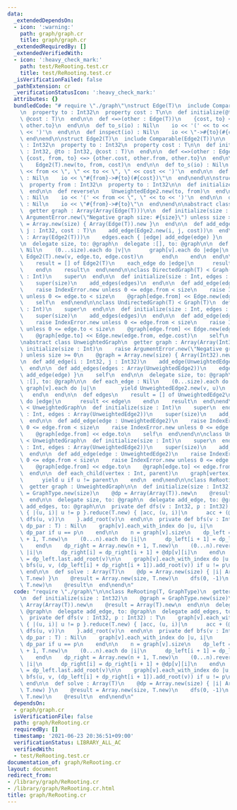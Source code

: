 ```yaml
---
data:
  _extendedDependsOn:
  - icon: ':warning:'
    path: graph/graph.cr
    title: graph/graph.cr
  _extendedRequiredBy: []
  _extendedVerifiedWith:
  - icon: ':heavy_check_mark:'
    path: test/ReRooting.test.cr
    title: test/ReRooting.test.cr
  _isVerificationFailed: false
  _pathExtension: cr
  _verificationStatusIcon: ':heavy_check_mark:'
  attributes: {}
  bundledCode: "# require \"./graph\"\nstruct Edge(T)\n  include Comparable(Edge(T))\n\
    \n  property to : Int32\n  property cost : T\n\n  def initialize(@to : Int32,\
    \ @cost : T)\n  end\n\n  def <=>(other : Edge(T))\n    {cost, to} <=> {other.cost,\
    \ other.to}\n  end\n\n  def to_s(io) : Nil\n    io << '(' << to << \", \" << cost\
    \ << ')'\n  end\n\n  def inspect(io) : Nil\n    io << \"->#{to}(#{cost})\"\n \
    \ end\nend\n\nstruct Edge2(T)\n  include Comparable(Edge2(T))\n\n  property from\
    \ : Int32\n  property to : Int32\n  property cost : T\n\n  def initialize(@from\
    \ : Int32, @to : Int32, @cost : T)\n  end\n\n  def <=>(other : Edge2(T))\n   \
    \ {cost, from, to} <=> {other.cost, other.from, other.to}\n  end\n\n  def reverse\n\
    \    Edge2(T).new(to, from, cost)\n  end\n\n  def to_s(io) : Nil\n    io << '('\
    \ << from << \", \" << to << \", \" << cost << ')'\n  end\n\n  def inspect(io)\
    \ : Nil\n    io << \"#{from}->#{to}(#{cost})\"\n  end\nend\n\nstruct UnweightedEdge2\n\
    \  property from : Int32\n  property to : Int32\n\n  def initialize(@from, @to)\n\
    \  end\n\n  def reverse\n    UnweightedEdge2.new(to, from)\n  end\n\n  def to_s(io)\
    \ : Nil\n    io << '(' << from << \", \" << to << ')'\n  end\n\n  def inspect(io)\
    \ : Nil\n    io << \"#{from}->#{to}\"\n  end\nend\n\nabstract class Graph(T)\n\
    \  getter graph : Array(Array(Edge(T)))\n\n  def initialize(size : Int)\n    raise\
    \ ArgumentError.new(\"Negative graph size: #{size}\") unless size >= 0\n    @graph\
    \ = Array.new(size) { Array(Edge(T)).new }\n  end\n\n  def add_edge(i : Int32,\
    \ j : Int32, cost : T)\n    add_edge(Edge2.new(i, j, cost))\n  end\n\n  def add_edges(edges\
    \ : Array(Edge2(T)))\n    edges.each { |edge| add_edge(edge) }\n    self\n  end\n\
    \n  delegate size, to: @graph\n  delegate :[], to: @graph\n\n  def each_edge :\
    \ Nil\n    (0...size).each do |v|\n      graph[v].each do |edge|\n        yield\
    \ Edge2(T).new(v, edge.to, edge.cost)\n      end\n    end\n  end\n\n  def edges\n\
    \    result = [] of Edge2(T)\n    each_edge do |edge|\n      result << edge\n\
    \    end\n    result\n  end\nend\n\nclass DirectedGraph(T) < Graph(T)\n  def initialize(size\
    \ : Int)\n    super\n  end\n\n  def initialize(size : Int, edges : Array(Edge2(T)))\n\
    \    super(size)\n    add_edges(edges)\n  end\n\n  def add_edge(edge : Edge2(T))\n\
    \    raise IndexError.new unless 0 <= edge.from < size\n    raise IndexError.new\
    \ unless 0 <= edge.to < size\n    @graph[edge.from] << Edge.new(edge.to, edge.cost)\n\
    \    self\n  end\nend\n\nclass UndirectedGraph(T) < Graph(T)\n  def initialize(size\
    \ : Int)\n    super\n  end\n\n  def initialize(size : Int, edges : Array(Edge2(T)))\n\
    \    super(size)\n    add_edges(edges)\n  end\n\n  def add_edge(edge : Edge2(T))\n\
    \    raise IndexError.new unless 0 <= edge.from < size\n    raise IndexError.new\
    \ unless 0 <= edge.to < size\n    @graph[edge.from] << Edge.new(edge.to, edge.cost)\n\
    \    @graph[edge.to] << Edge.new(edge.from, edge.cost)\n    self\n  end\nend\n\
    \nabstract class UnweightedGraph\n  getter graph : Array(Array(Int32))\n\n  def\
    \ initialize(size : Int)\n    raise ArgumentError.new(\"Negative graph size: #{size}\"\
    ) unless size >= 0\n    @graph = Array.new(size) { Array(Int32).new }\n  end\n\
    \n  def add_edge(i : Int32, j : Int32)\n    add_edge(UnweightedEdge2.new(i, j))\n\
    \  end\n\n  def add_edges(edges : Array(UnweightedEdge2))\n    edges.each { |edge|\
    \ add_edge(edge) }\n    self\n  end\n\n  delegate size, to: @graph\n  delegate\
    \ :[], to: @graph\n\n  def each_edge : Nil\n    (0...size).each do |v|\n     \
    \ graph[v].each do |u|\n        yield UnweightedEdge2.new(v, u)\n      end\n \
    \   end\n  end\n\n  def edges\n    result = [] of UnweightedEdge2\n    each_edge\
    \ do |edge|\n      result << edge\n    end\n    result\n  end\nend\n\nclass UnweightedDirectedGraph\
    \ < UnweightedGraph\n  def initialize(size : Int)\n    super\n  end\n\n  def initialize(size\
    \ : Int, edges : Array(UnweightedEdge2))\n    super(size)\n    add_edges(edges)\n\
    \  end\n\n  def add_edge(edge : UnweightedEdge2)\n    raise IndexError.new unless\
    \ 0 <= edge.from < size\n    raise IndexError.new unless 0 <= edge.to < size\n\
    \    @graph[edge.from] << edge.to\n    self\n  end\nend\n\nclass UnweightedUndirectedGraph\
    \ < UnweightedGraph\n  def initialize(size : Int)\n    super\n  end\n\n  def initialize(size\
    \ : Int, edges : Array(UnweightedEdge2))\n    super(size)\n    add_edges(edges)\n\
    \  end\n\n  def add_edge(edge : UnweightedEdge2)\n    raise IndexError.new unless\
    \ 0 <= edge.from < size\n    raise IndexError.new unless 0 <= edge.to < size\n\
    \    @graph[edge.from] << edge.to\n    @graph[edge.to] << edge.from\n    self\n\
    \  end\n\n  def each_child(vertex : Int, parent)\n    graph[vertex].each do |u|\n\
    \      yield u if u != parent\n    end\n  end\nend\n\nclass ReRooting(T, GraphType)\n\
    \  getter graph : UnweightedGraph\n\n  def initialize(size : Int32)\n    @graph\
    \ = GraphType.new(size)\n    @dp = Array(Array(T)).new\n    @result = Array(T).new\n\
    \  end\n\n  delegate size, to: @graph\n  delegate add_edge, to: @graph\n  delegate\
    \ add_edges, to: @graph\n\n  private def dfs(v : Int32, p : Int32) : T\n    graph[v].each_with_index.select\
    \ { |(u, i)| u != p }.reduce(T.new) { |acc, (u, i)|\n      acc + (@dp[v][i] =\
    \ dfs(u, v))\n    }.add_root(v)\n  end\n\n  private def bfs(v : Int32, p : Int32,\
    \ dp_par : T) : Nil\n    graph[v].each_with_index do |u, i|\n      @dp[v][i] =\
    \ dp_par if u == p\n    end\n\n    n = graph[v].size\n    dp_left = Array.new(n\
    \ + 1, T.new)\n    (0...n).each do |i|\n      dp_left[i + 1] = dp_left[i] + @dp[v][i]\n\
    \    end\n    dp_right = Array.new(n + 1, T.new)\n    (0...n).reverse_each do\
    \ |i|\n      dp_right[i] = dp_right[i + 1] + @dp[v][i]\n    end\n    @result[v]\
    \ = dp_left.last.add_root(v)\n\n    graph[v].each_with_index do |u, i|\n     \
    \ bfs(u, v, (dp_left[i] + dp_right[i + 1]).add_root(v)) if u != p\n    end\n \
    \ end\n\n  def solve : Array(T)\n    @dp = Array.new(size) { |i| Array.new(@graph[i].size,\
    \ T.new) }\n    @result = Array.new(size, T.new)\n    dfs(0, -1)\n    bfs(0, -1,\
    \ T.new)\n    @result\n  end\nend\n"
  code: "require \"./graph\"\n\nclass ReRooting(T, GraphType)\n  getter graph : UnweightedGraph\n\
    \n  def initialize(size : Int32)\n    @graph = GraphType.new(size)\n    @dp =\
    \ Array(Array(T)).new\n    @result = Array(T).new\n  end\n\n  delegate size, to:\
    \ @graph\n  delegate add_edge, to: @graph\n  delegate add_edges, to: @graph\n\n\
    \  private def dfs(v : Int32, p : Int32) : T\n    graph[v].each_with_index.select\
    \ { |(u, i)| u != p }.reduce(T.new) { |acc, (u, i)|\n      acc + (@dp[v][i] =\
    \ dfs(u, v))\n    }.add_root(v)\n  end\n\n  private def bfs(v : Int32, p : Int32,\
    \ dp_par : T) : Nil\n    graph[v].each_with_index do |u, i|\n      @dp[v][i] =\
    \ dp_par if u == p\n    end\n\n    n = graph[v].size\n    dp_left = Array.new(n\
    \ + 1, T.new)\n    (0...n).each do |i|\n      dp_left[i + 1] = dp_left[i] + @dp[v][i]\n\
    \    end\n    dp_right = Array.new(n + 1, T.new)\n    (0...n).reverse_each do\
    \ |i|\n      dp_right[i] = dp_right[i + 1] + @dp[v][i]\n    end\n    @result[v]\
    \ = dp_left.last.add_root(v)\n\n    graph[v].each_with_index do |u, i|\n     \
    \ bfs(u, v, (dp_left[i] + dp_right[i + 1]).add_root(v)) if u != p\n    end\n \
    \ end\n\n  def solve : Array(T)\n    @dp = Array.new(size) { |i| Array.new(@graph[i].size,\
    \ T.new) }\n    @result = Array.new(size, T.new)\n    dfs(0, -1)\n    bfs(0, -1,\
    \ T.new)\n    @result\n  end\nend\n"
  dependsOn:
  - graph/graph.cr
  isVerificationFile: false
  path: graph/ReRooting.cr
  requiredBy: []
  timestamp: '2021-06-23 20:36:51+09:00'
  verificationStatus: LIBRARY_ALL_AC
  verifiedWith:
  - test/ReRooting.test.cr
documentation_of: graph/ReRooting.cr
layout: document
redirect_from:
- /library/graph/ReRooting.cr
- /library/graph/ReRooting.cr.html
title: graph/ReRooting.cr
---
```


